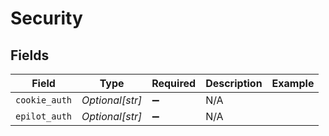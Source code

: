# Security


## Fields

| Field              | Type               | Required           | Description        | Example            |
| ------------------ | ------------------ | ------------------ | ------------------ | ------------------ |
| `cookie_auth`      | *Optional[str]*    | :heavy_minus_sign: | N/A                |                    |
| `epilot_auth`      | *Optional[str]*    | :heavy_minus_sign: | N/A                |                    |